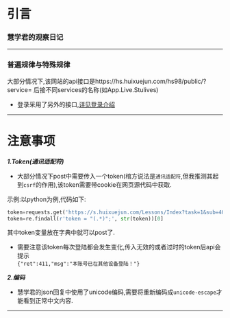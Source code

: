 # 引言  
### 慧学君的观察日记
****
### 普遍规律与特殊规律
大部分情况下,该网站的api接口是https://hs.huixuejun.com/hs98/public/?service= 后接不同services的名称(如App.Live.Stulives)  
* 登录采用了另外的接口,[详见登录介绍](https://github.com/Jackwu945/huixuejun-API-collect/blob/main/login/login.md)
****
# 注意事项
***1.Token(通讯适配符)***
+ 大部分情况下post中需要传入一个token(棺方说法是`通讯适配符`,但我推测其起到`csrf`的作用),该token需要带cookie在网页源代码中获取.  

示例:以python为例,代码如下:  
```python
token=requests.get('https://s.huixuejun.com/Lessons/Index?task=1&sub=401',cookies=eval(savecookies)).text
token=re.findall(r'token = "(.*)";', str(token))[0]
```
其中token变量放在字典中就可以post了.  

+ 需要注意该token每次登陆都会发生变化,传入无效的或者过时的token后api会提示  
`{"ret":411,"msg":"本账号已在其他设备登陆！"}`  

***2.编码***  
+ 慧学君的json回复中使用了unicode编码,需要将重新编码成`unicode-escape`才能看到正常中文内容.
****
